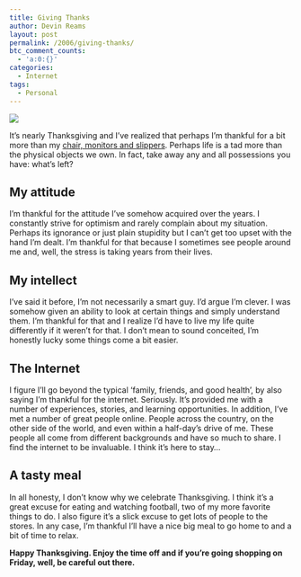 ```yaml
---
title: Giving Thanks
author: Devin Reams
layout: post
permalink: /2006/giving-thanks/
btc_comment_counts:
  - 'a:0:{}'
categories:
  - Internet
tags:
  - Personal
---
```

<img src="http://devinreams.com/wp-content/uploads/2006/11/turkey.jpg" align="center" />

It&#8217;s nearly Thanksgiving and I&#8217;ve realized that perhaps I&#8217;m thankful for a bit more than my [chair, monitors and slippers][1]. Perhaps life is a tad more than the physical objects we own. In fact, take away any and all possessions you have: what&#8217;s left?

<!--more-->

## My attitude

I&#8217;m thankful for the attitude I&#8217;ve somehow acquired over the years. I constantly strive for optimism and rarely complain about my situation. Perhaps its ignorance or just plain stupidity but I can&#8217;t get too upset with the hand I&#8217;m dealt. I&#8217;m thankful for that because I sometimes see people around me and, well, the stress is taking years from their lives.

## My intellect

I&#8217;ve said it before, I&#8217;m not necessarily a smart guy. I&#8217;d argue I&#8217;m clever. I was somehow given an ability to look at certain things and simply understand them. I&#8217;m thankful for that and I realize I&#8217;d have to live my life quite differently if it weren&#8217;t for that. I don&#8217;t mean to sound conceited, I&#8217;m honestly lucky some things come a bit easier.

## The Internet

I figure I&#8217;ll go beyond the typical &#8216;family, friends, and good health&#8217;, by also saying I&#8217;m thankful for the internet. Seriously. It&#8217;s provided me with a number of experiences, stories, and learning opportunities. In addition, I&#8217;ve met a number of great people online. People across the country, on the other side of the world, and even within a half-day&#8217;s drive of me. These people all come from different backgrounds and have so much to share. I find the internet to be invaluable. I think it&#8217;s here to stay&#8230;

## A tasty meal

In all honesty, I don&#8217;t know why we celebrate Thanksgiving. I think it&#8217;s a great excuse for eating and watching football, two of my more favorite things to do. I also figure it&#8217;s a slick excuse to get lots of people to the stores. In any case, I&#8217;m thankful I&#8217;ll have a nice big meal to go home to and a bit of time to relax.

**Happy Thanksgiving. Enjoy the time off and if you&#8217;re going shopping on Friday, well, be careful out there.**

 [1]: https://devin.reams.me/2006/being-thankful/